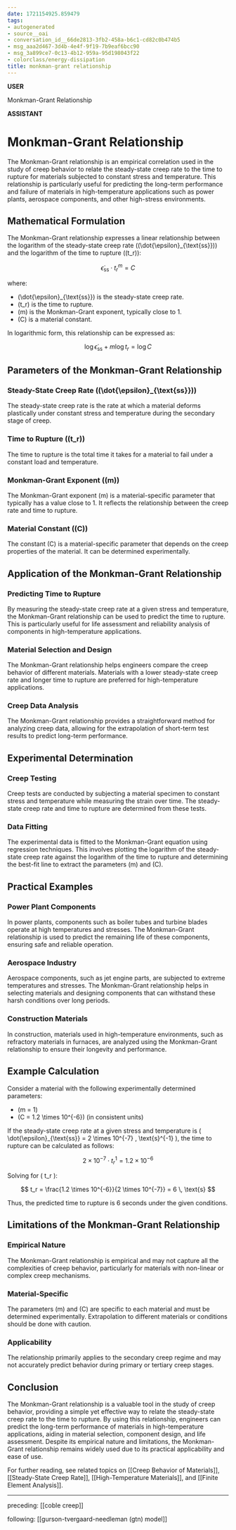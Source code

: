 ```yaml
---
date: 1721154925.859479
tags:
- autogenerated
- source__oai
- conversation_id__66de2813-3fb2-458a-b6c1-cd82c0b474b5
- msg_aaa2d467-3d4b-4e4f-9f19-7b9eaf6bcc90
- msg_3a899ce7-0c13-4b12-959a-95d198043f22
- colorclass/energy-dissipation
title: monkman-grant relationship
---
```


**USER**

Monkman-Grant Relationship


**ASSISTANT**

# Monkman-Grant Relationship

The Monkman-Grant relationship is an empirical correlation used in the study of creep behavior to relate the steady-state creep rate to the time to rupture for materials subjected to constant stress and temperature. This relationship is particularly useful for predicting the long-term performance and failure of materials in high-temperature applications such as power plants, aerospace components, and other high-stress environments.

## Mathematical Formulation

The Monkman-Grant relationship expresses a linear relationship between the logarithm of the steady-state creep rate (\(\dot{\epsilon}_{\text{ss}}\)) and the logarithm of the time to rupture (\(t_r\)):

$$
\dot{\epsilon}_{\text{ss}} \cdot t_r^m = C
$$

where:
- \(\dot{\epsilon}_{\text{ss}}\) is the steady-state creep rate.
- \(t_r\) is the time to rupture.
- \(m\) is the Monkman-Grant exponent, typically close to 1.
- \(C\) is a material constant.

In logarithmic form, this relationship can be expressed as:

$$
\log \dot{\epsilon}_{\text{ss}} + m \log t_r = \log C
$$

## Parameters of the Monkman-Grant Relationship

### Steady-State Creep Rate (\(\dot{\epsilon}_{\text{ss}}\))

The steady-state creep rate is the rate at which a material deforms plastically under constant stress and temperature during the secondary stage of creep.

### Time to Rupture (\(t_r\))

The time to rupture is the total time it takes for a material to fail under a constant load and temperature.

### Monkman-Grant Exponent (\(m\))

The Monkman-Grant exponent \(m\) is a material-specific parameter that typically has a value close to 1. It reflects the relationship between the creep rate and time to rupture.

### Material Constant (\(C\))

The constant \(C\) is a material-specific parameter that depends on the creep properties of the material. It can be determined experimentally.

## Application of the Monkman-Grant Relationship

### Predicting Time to Rupture

By measuring the steady-state creep rate at a given stress and temperature, the Monkman-Grant relationship can be used to predict the time to rupture. This is particularly useful for life assessment and reliability analysis of components in high-temperature applications.

### Material Selection and Design

The Monkman-Grant relationship helps engineers compare the creep behavior of different materials. Materials with a lower steady-state creep rate and longer time to rupture are preferred for high-temperature applications.

### Creep Data Analysis

The Monkman-Grant relationship provides a straightforward method for analyzing creep data, allowing for the extrapolation of short-term test results to predict long-term performance.

## Experimental Determination

### Creep Testing

Creep tests are conducted by subjecting a material specimen to constant stress and temperature while measuring the strain over time. The steady-state creep rate and time to rupture are determined from these tests.

### Data Fitting

The experimental data is fitted to the Monkman-Grant equation using regression techniques. This involves plotting the logarithm of the steady-state creep rate against the logarithm of the time to rupture and determining the best-fit line to extract the parameters \(m\) and \(C\).

## Practical Examples

### Power Plant Components

In power plants, components such as boiler tubes and turbine blades operate at high temperatures and stresses. The Monkman-Grant relationship is used to predict the remaining life of these components, ensuring safe and reliable operation.

### Aerospace Industry

Aerospace components, such as jet engine parts, are subjected to extreme temperatures and stresses. The Monkman-Grant relationship helps in selecting materials and designing components that can withstand these harsh conditions over long periods.

### Construction Materials

In construction, materials used in high-temperature environments, such as refractory materials in furnaces, are analyzed using the Monkman-Grant relationship to ensure their longevity and performance.

## Example Calculation

Consider a material with the following experimentally determined parameters:

- \(m = 1\)
- \(C = 1.2 \times 10^{-6}\) (in consistent units)

If the steady-state creep rate at a given stress and temperature is \( \dot{\epsilon}_{\text{ss}} = 2 \times 10^{-7} \, \text{s}^{-1} \), the time to rupture can be calculated as follows:

$$
2 \times 10^{-7} \cdot t_r^1 = 1.2 \times 10^{-6}
$$

Solving for \( t_r \):

$$
t_r = \frac{1.2 \times 10^{-6}}{2 \times 10^{-7}} = 6 \, \text{s}
$$

Thus, the predicted time to rupture is 6 seconds under the given conditions.

## Limitations of the Monkman-Grant Relationship

### Empirical Nature

The Monkman-Grant relationship is empirical and may not capture all the complexities of creep behavior, particularly for materials with non-linear or complex creep mechanisms.

### Material-Specific

The parameters \(m\) and \(C\) are specific to each material and must be determined experimentally. Extrapolation to different materials or conditions should be done with caution.

### Applicability

The relationship primarily applies to the secondary creep regime and may not accurately predict behavior during primary or tertiary creep stages.

## Conclusion

The Monkman-Grant relationship is a valuable tool in the study of creep behavior, providing a simple yet effective way to relate the steady-state creep rate to the time to rupture. By using this relationship, engineers can predict the long-term performance of materials in high-temperature applications, aiding in material selection, component design, and life assessment. Despite its empirical nature and limitations, the Monkman-Grant relationship remains widely used due to its practical applicability and ease of use.

For further reading, see related topics on [[Creep Behavior of Materials]], [[Steady-State Creep Rate]], [[High-Temperature Materials]], and [[Finite Element Analysis]].


---

preceding: [[coble creep]]  


following: [[gurson-tvergaard-needleman (gtn) model]]